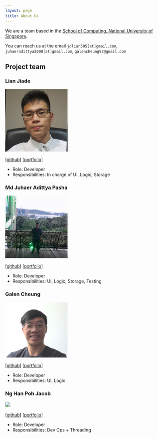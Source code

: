 ```yaml
---
layout: page
title: About Us
---
```


We are a team based in the [School of Computing, National University of Singapore](http://www.comp.nus.edu.sg).

You can reach us at the email `jdlian505[at]gmail.com`, `juhaeradittya2000[at]gmail.com`, `galencheung97@gmail.com`

## Project team

### Lian Jiade

<img src="images/csjiade.png" width="200px">

[[github](https://github.com/CSjiade)]
[[portfolio](team/csjiade.md)]

* Role: Developer
* Responsibilities: In charge of UI, Logic, Storage

###  Md Juhaer Adittya Pasha

<img src="images/pasha-292.png" width="200px">

[[github](http://github.com/johndoe)]
[[portfolio](team/pasha-292.md)]

* Role: Developer
* Responsibilities: UI, Logic, Storage, Testing

### Galen Cheung

<img src="images/cheunggalen.png" width="200px">

[[github](http://github.com/cheunggalen)] [[portfolio]()]

* Role: Developer
* Responsibilities: UI, Logic

### Ng Han Poh Jacob

<img src="images/jacob-109.png" width="200px">

[[github](http://github.com/johndoe)]
[[portfolio]()]

* Role: Developer
* Responsibilities: Dev Ops + Threading

